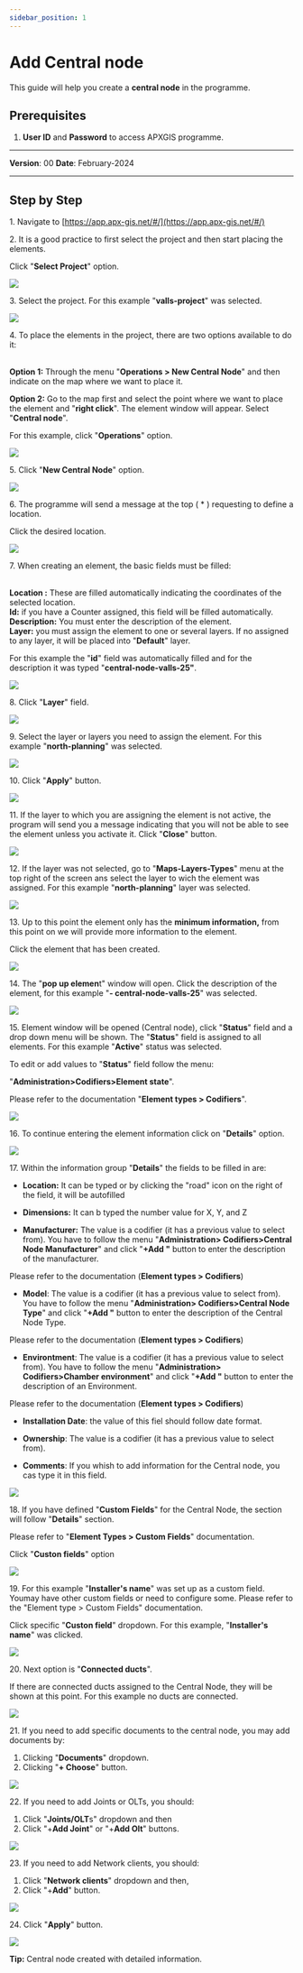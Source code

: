 ```yaml
---
sidebar_position: 1
---
```


# Add Central node

This guide will help you create a **central node** in the programme.

## **Prerequisites**
1.	**User ID** and **Password** to access APXGIS programme.

------------

**Version**: 00
**Date**: February-2024

------------
## **Step by Step**

1\. Navigate to [https://app.apx-gis.net/#/](https://app.apx-gis.net/#/)


2\. It is a good practice to first select the project and then start placing the elements.

Click "**Select Project**" option.

![](https://ajeuwbhvhr.cloudimg.io/colony-recorder.s3.amazonaws.com/files/2024-01-26/0ab86168-c2c5-4b2a-a64e-d401bf080066/ascreenshot.jpeg?tl_px=0,0&br_px=825,461&force_format=png&width=826&wat_scale=73&wat=1&wat_opacity=1&wat_gravity=northwest&wat_url=https://colony-recorder.s3.amazonaws.com/images/watermarks/14B8A6_standard.png&wat_pad=345,-10)


3\. Select the project. For this example "**valls-project**" was selected.

![](https://ajeuwbhvhr.cloudimg.io/colony-recorder.s3.amazonaws.com/files/2024-01-26/56eb979b-fa44-4225-983e-514baeed7d8e/ascreenshot.jpeg?tl_px=0,0&br_px=825,461&force_format=png&width=826&wat_scale=73&wat=1&wat_opacity=1&wat_gravity=northwest&wat_url=https://colony-recorder.s3.amazonaws.com/images/watermarks/14B8A6_standard.png&wat_pad=337,126)


4\. To place the elements in the project, there are two options available to do it:

\
**Option 1:** Through the menu "**Operations &gt; New Central Node**" and then indicate on the map where we want to place it.

**Option 2:** Go to the map first and select the point where we want to place the element and "**right click**". The element window will appear. Select "**Central node**".

For this example, click "**Operations**" option.

![](https://ajeuwbhvhr.cloudimg.io/colony-recorder.s3.amazonaws.com/files/2024-01-26/080055e5-ede3-4612-a9b1-b1ceb477d9b7/ascreenshot.jpeg?tl_px=0,0&br_px=825,461&force_format=png&width=826&wat_scale=73&wat=1&wat_opacity=1&wat_gravity=northwest&wat_url=https://colony-recorder.s3.amazonaws.com/images/watermarks/14B8A6_standard.png&wat_pad=69,120)


5\. Click "**New Central Node**" option.

![](https://ajeuwbhvhr.cloudimg.io/colony-recorder.s3.amazonaws.com/files/2024-01-26/e2a7bf35-f289-45c0-ae05-abc7ce6f3580/ascreenshot.jpeg?tl_px=0,0&br_px=952,769&force_format=png&width=1120.0&wat=1&wat_opacity=1&wat_gravity=northwest&wat_url=https://colony-recorder.s3.amazonaws.com/images/watermarks/14B8A6_standard.png&wat_pad=106,369)


6\. The programme will send a message at the top ( \* ) requesting to define a location.

Click the desired location.

![](https://ajeuwbhvhr.cloudimg.io/colony-recorder.s3.amazonaws.com/files/2024-01-26/ca717483-b860-4677-8192-ce385c990c02/user_cropped_screenshot.jpeg?tl_px=0,0&br_px=747,717&force_format=png&width=1120.0&wat=1&wat_opacity=1&wat_gravity=northwest&wat_url=https://colony-recorder.s3.amazonaws.com/images/watermarks/14B8A6_standard.png&wat_pad=562,589)


7\. When creating an element, the basic fields must be filled:

\
**Location :** These are filled automatically indicating the coordinates of the selected location.\
**Id:** if you have a Counter assigned, this field will be filled automatically.\
**Description:** You must enter the description of the element.\
**Layer:** you must assign the element to one or several layers. If no assigned to any layer, it will be placed into "**Default**" layer.

For this example the "**id**" field was automatically filled and for the description it was typed "**central-node-valls-25"**.

![](https://ajeuwbhvhr.cloudimg.io/colony-recorder.s3.amazonaws.com/files/2024-01-28/0b4fc0ca-dc7f-40fc-8886-50ad32dd7d23/user_cropped_screenshot.jpeg?tl_px=0,0&br_px=825,461&force_format=png&width=826&wat_scale=73&wat=1&wat_opacity=1&wat_gravity=northwest&wat_url=https://colony-recorder.s3.amazonaws.com/images/watermarks/14B8A6_standard.png&wat_pad=110,192)


8\. Click "**Layer**" field.

![](https://ajeuwbhvhr.cloudimg.io/colony-recorder.s3.amazonaws.com/files/2024-01-26/248c4e9b-c5bc-4745-bf26-31084b719a4a/ascreenshot.jpeg?tl_px=0,0&br_px=952,549&force_format=png&width=983&wat_scale=87&wat=1&wat_opacity=1&wat_gravity=northwest&wat_url=https://colony-recorder.s3.amazonaws.com/images/watermarks/14B8A6_standard.png&wat_pad=193,247)


9\. Select the layer or layers you need to assign the element. For this example "**north-planning**" was selected.

![](https://ajeuwbhvhr.cloudimg.io/colony-recorder.s3.amazonaws.com/files/2024-01-26/bdbb9fd0-f907-49ff-90b7-dbc56474ce7a/ascreenshot.jpeg?tl_px=0,143&br_px=952,692&force_format=png&width=983&wat_scale=87&wat=1&wat_opacity=1&wat_gravity=northwest&wat_url=https://colony-recorder.s3.amazonaws.com/images/watermarks/14B8A6_standard.png&wat_pad=217,252)


10\. Click "**Apply**" button.

![](https://ajeuwbhvhr.cloudimg.io/colony-recorder.s3.amazonaws.com/files/2024-01-26/d18fdf79-f47b-4961-8a6a-39dc524f745e/ascreenshot.jpeg?tl_px=0,327&br_px=952,877&force_format=png&width=983&wat_scale=87&wat=1&wat_opacity=1&wat_gravity=northwest&wat_url=https://colony-recorder.s3.amazonaws.com/images/watermarks/14B8A6_standard.png&wat_pad=219,502)


11\. If the layer to which you are assigning the element is not active, the program will send you a message indicating that you will not be able to see the element unless you activate it. Click "**Close**" button.

![](https://ajeuwbhvhr.cloudimg.io/colony-recorder.s3.amazonaws.com/files/2024-01-26/4481b772-074b-4f58-b672-fca00d982dc3/ascreenshot.jpeg?tl_px=0,0&br_px=952,640&force_format=png&width=1120.0&wat=1&wat_opacity=1&wat_gravity=northwest&wat_url=https://colony-recorder.s3.amazonaws.com/images/watermarks/14B8A6_standard.png&wat_pad=788,304)


12\. If the layer was not selected, go to "**Maps-Layers-Types**" menu at the top right of the screen ans select the layer to wich the element was assigned. For this example "**north-planning**" layer was selected.

![](https://ajeuwbhvhr.cloudimg.io/colony-recorder.s3.amazonaws.com/files/2024-01-26/ca16f750-ab7b-4e10-86bd-01f22c704b7f/ascreenshot.jpeg?tl_px=126,153&br_px=951,614&force_format=png&width=826&wat_scale=73&wat=1&wat_opacity=1&wat_gravity=northwest&wat_url=https://colony-recorder.s3.amazonaws.com/images/watermarks/14B8A6_standard.png&wat_pad=645,204)


13\. Up to this point the element only has the **minimum information,** from this point on we will provide more information to the element.

Click the element that has been created.

![](https://ajeuwbhvhr.cloudimg.io/colony-recorder.s3.amazonaws.com/files/2024-01-26/31719f3b-4dc9-4efe-938b-9c6c95585008/ascreenshot.jpeg?tl_px=0,0&br_px=952,640&force_format=png&width=1120.0&wat=1&wat_opacity=1&wat_gravity=northwest&wat_url=https://colony-recorder.s3.amazonaws.com/images/watermarks/14B8A6_standard.png&wat_pad=534,308)


14\. The "**pop up elemen**t" window will open. Click the description of the element, for this example "**- central-node-valls-25**" was selected.

![](https://ajeuwbhvhr.cloudimg.io/colony-recorder.s3.amazonaws.com/files/2024-01-26/204dca04-5bdd-4b17-bb2a-3609db43e3db/ascreenshot.jpeg?tl_px=0,0&br_px=825,461&force_format=png&width=826&wat_scale=73&wat=1&wat_opacity=1&wat_gravity=northwest&wat_url=https://colony-recorder.s3.amazonaws.com/images/watermarks/14B8A6_standard.png&wat_pad=381,196)


15\. Element window will be opened (Central node), click "**Status**" field and a drop down menu will be shown. The "**Status**" field is assigned to all elements. For this example "**Active**" status was selected.

To edit or add values to "**Status**" field follow the menu:

"**Administration&gt;Codifiers&gt;Element state**".

Please refer to the documentation "**Element types &gt; Codifiers**".

![](https://ajeuwbhvhr.cloudimg.io/colony-recorder.s3.amazonaws.com/files/2024-01-29/36c736fc-453f-4232-920f-a0f9538ebc57/user_cropped_screenshot.jpeg?tl_px=0,31&br_px=859,512&force_format=png&width=860&wat_scale=76&wat=1&wat_opacity=1&wat_gravity=northwest&wat_url=https://colony-recorder.s3.amazonaws.com/images/watermarks/14B8A6_standard.png&wat_pad=593,212)


16\. To continue entering the element information click on "**Details**" option.

![](https://ajeuwbhvhr.cloudimg.io/colony-recorder.s3.amazonaws.com/files/2024-01-26/14094e3c-71ec-4793-9034-d24a5ed116ee/ascreenshot.jpeg?tl_px=0,0&br_px=952,769&force_format=png&width=1120.0&wat=1&wat_opacity=1&wat_gravity=northwest&wat_url=https://colony-recorder.s3.amazonaws.com/images/watermarks/14B8A6_standard.png&wat_pad=38,392)


17\. Within the information group "**Details**" the fields to be filled in are:

- **Location:** It can be typed or by clicking the "road" icon on the right of the field, it will be autofilled

- **Dimensions:** It can b typed the number value for X, Y, and Z

- **Manufacturer:** The value is a codifier (it has a previous value to select from). You have to follow the menu "**Administration&gt; Codifiers&gt;Central Node Manufacturer**" and click "**+Add "** button to enter the description of the manufacturer. 

Please refer to the documentation (**Element types &gt; Codifiers**)

- **Model**: The value is a codifier (it has a previous value to select from). You have to follow the menu "**Administration&gt; Codifiers&gt;Central Node Type**" and click "**+Add "** button to enter the description of the Central Node Type. 

Please refer to the documentation (**Element types &gt; Codifiers**)

- **Environtment**: The value is a codifier (it has a previous value to select from). You have to follow the menu "**Administration&gt; Codifiers&gt;Chamber environment**" and click "**+Add "** button to enter the description of an Environment. 

Please refer to the documentation (**Element types &gt; Codifiers**)

- **Installation Date**: the value of this fiel should follow date format.

- **Ownership**: The value is a codifier (it has a previous value to select from). 

- **Comments**: If you whish to add information for the Central node, you cas type it in this field.

![](https://ajeuwbhvhr.cloudimg.io/colony-recorder.s3.amazonaws.com/files/2024-01-29/d63616a2-d8cc-4983-a183-19bda11fb8c6/user_cropped_screenshot.jpeg?tl_px=0,0&br_px=952,877&force_format=png&width=1120.0&wat=1&wat_opacity=1&wat_gravity=northwest&wat_url=https://colony-recorder.s3.amazonaws.com/images/watermarks/14B8A6_standard.png&wat_pad=669,551)


18\. If you have defined "**Custom Fields**" for the Central Node, the section will follow "**Details**" section.

Please refer to "**Element Types &gt; Custom Fields**" documentation.

Click "**Custon fields**" option

![](https://ajeuwbhvhr.cloudimg.io/colony-recorder.s3.amazonaws.com/files/2024-01-28/47e13570-473d-42ef-8060-1056cc35da82/screenshot.jpeg?tl_px=0,0&br_px=1505,803&force_format=png&width=1120.0)


19\. For this example "**Installer's name**" was set up as a custom field. Youmay have other custom fields or need to configure some. Please refer to the "Element type &gt; Custom Fields" documentation.

Click specific "**Custon field**" dropdown. For this example, "**Installer's name**" was clicked.

![](https://ajeuwbhvhr.cloudimg.io/colony-recorder.s3.amazonaws.com/files/2024-01-28/07cd8b45-1991-48b4-8c8f-e5a81a0fb010/user_cropped_screenshot.jpeg?tl_px=0,0&br_px=1557,797&force_format=png&width=1120.0&wat=1&wat_opacity=1&wat_gravity=northwest&wat_url=https://colony-recorder.s3.amazonaws.com/images/watermarks/14B8A6_standard.png&wat_pad=596,191)


20\. Next option is "**Connected ducts**".

If there are connected ducts assigned to the Central Node, they will be shown at this point. For this example no ducts are connected.

![](https://ajeuwbhvhr.cloudimg.io/colony-recorder.s3.amazonaws.com/files/2024-01-28/3471a1f4-d3d8-4e3b-bb13-2876f2aae95d/user_cropped_screenshot.jpeg?tl_px=0,0&br_px=1687,807&force_format=png&width=1120.0&wat=1&wat_opacity=1&wat_gravity=northwest&wat_url=https://colony-recorder.s3.amazonaws.com/images/watermarks/14B8A6_standard.png&wat_pad=15,242)


21\. If you need to add specific documents to the central node, you may add documents by:

1. Clicking "**Documents**" dropdown.
2. Clicking "**+ Choose**" button.

![](https://ajeuwbhvhr.cloudimg.io/colony-recorder.s3.amazonaws.com/files/2024-01-28/8a7e99d6-5c00-419a-87c6-351af6ae6e0b/user_cropped_screenshot.jpeg?tl_px=0,0&br_px=1555,790&force_format=png&width=1120.0)


22\. If you need to add Joints or OLTs, you should:

1. Click "**Joints/OLT**s" dropdown and then
2. Click "+**Add Joint**" or "+**Add Olt**" buttons.

![](https://ajeuwbhvhr.cloudimg.io/colony-recorder.s3.amazonaws.com/files/2024-01-28/ab8730c6-8689-4942-ae92-5162a4c523f9/user_cropped_screenshot.jpeg?tl_px=0,0&br_px=1672,790&force_format=png&width=1120.0)


23\. If you need to add Network clients, you should:

1. Click "**Network clients**" dropdown and then,
2. Click "+**Add**" button.

![](https://ajeuwbhvhr.cloudimg.io/colony-recorder.s3.amazonaws.com/files/2024-01-28/7be31b25-f218-4543-92fd-4e42b27c75a4/user_cropped_screenshot.jpeg?tl_px=0,0&br_px=1668,790&force_format=png&width=1120.0)


24\. Click "**Apply**" button.

![](https://ajeuwbhvhr.cloudimg.io/colony-recorder.s3.amazonaws.com/files/2024-01-26/947cc67c-b9ad-4ee3-ab6e-0435e7694bfe/ascreenshot.jpeg?tl_px=0,0&br_px=952,877&force_format=png&width=1120.0&wat=1&wat_opacity=1&wat_gravity=northwest&wat_url=https://colony-recorder.s3.amazonaws.com/images/watermarks/14B8A6_standard.png&wat_pad=354,969)


**Tip:** Central node created with detailed information.
